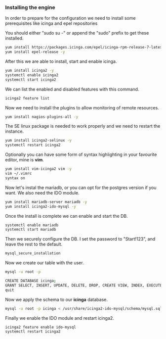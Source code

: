 ### Installing the engine

In order to prepare for the configuration we need to install some prerequisites like icinga and epel repositories

You should either "sudo su -" or append the "sudo" prefix to get these installed.

``` bash
yum install https://packages.icinga.com/epel/icinga-rpm-release-7-latest.noarch.rpm -y 
yum install epel-release -y
```

After this we are able to install, start and enable icinga.

``` bash
yum install icinga2 -y 
systemctl enable icinga2
systemctl start icinga2
```

We can list the enabled and disabled features with this command.

``` bash
icinga2 feature list
```

Now we need to install the plugins to allow monitoring of remote resources.

``` bash
yum install nagios-plugins-all -y 
``` 

The SE linux package is needed to work properly and we need to restart the instance.

``` bash
yum install icinga2-selinux -y
systemctl restart icinga2
``` 

Optionally you can have some form of syntax highlighting in your favourite editor, mine is **vim**.

``` bash
yum install vim-icinga2 vim -y
vim ~/.vimrc
syntax on
``` 

Now let's instal the mariadb, or you can opt for the postgres version if you want. We also need the IDO module.

``` bash
yum install mariadb-server mariadb -y 
yum install icinga2-ido-mysql -y 
```

Once the install is complete we can enable and start the DB.

``` bash
systemctl enable mariadb
systemctl start mariadb
``` 

Then we securely configure the DB. I set the password to "Start!123", and leave the rest to the default.

``` bash
mysql_secure_installation
``` 

Now we create our table with the user.

``` bash
mysql -u root -p

CREATE DATABASE icinga;
GRANT SELECT, INSERT, UPDATE, DELETE, DROP, CREATE VIEW, INDEX, EXECUTE ON icinga.* TO 'icinga'@'localhost' IDENTIFIED BY 'icinga';
quit
``` 

Now we apply the schema to our **icinga** database.

``` bash
mysql -u root -p icinga < /usr/share/icinga2-ido-mysql/schema/mysql.sql
``` 

Finally we enable the IDO module and restart icinga2.

``` bash
icinga2 feature enable ido-mysql
systemctl restart icinga2
``` 


